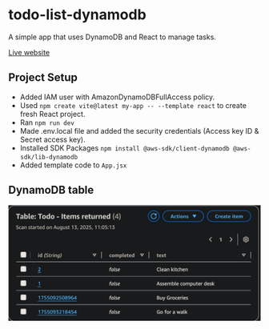 # todo-list-dynamodb

A simple app that uses DynamoDB and React to manage tasks. 

[Live website ](https://todo-list-dynamodb.vercel.app/)

## Project Setup

- Added IAM user with AmazonDynamoDBFullAccess policy.
- Used ```npm create vite@latest my-app -- --template react``` to create fresh React project.
- Ran ```npm run dev``` 
- Made .env.local file and added the security credentials (Access key ID & Secret access key).
- Installed SDK Packages ```npm install @aws-sdk/client-dynamodb @aws-sdk/lib-dynamodb```
- Added template code to ```App.jsx```

## DynamoDB table

![DynamoDB table](src/table.png)
